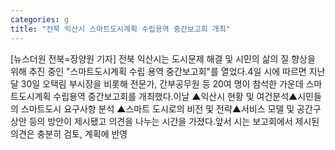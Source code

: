 ```yaml
---
categories: g
title: "전북 익산시 스마트도시계획 수립용역 중간보고회 개최"
---
```

[뉴스더원 전북=장양원 기자] 전북 익산시는 도시문제 해결 및 시민의 삶의 질 향상을 위해 추진 중인 "스마트도시계획 수립 용역 중간보고회"를 열었다.4일 시에 따르면 지난달 30일 오택림 부시장을 비롯해 전문가, 간부공무원 등 20여 명이 참석한 가운데 스마트도시계획 수립용역 중간보고회를 개최했다.이날 ▲익산시 현황 및 여건분석▲시민들의 스마트도시 요구사항 분석 ▲스마트 도시로의 비전 및 전략▲서비스 모델 및 공간구상안 등의 방안이 제시됐고 의견을 나누는 시간을 가졌다.앞서 시는 보고회에서 제시된 의견은 충분히 검토, 계획에 반영